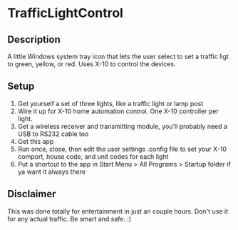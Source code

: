 # TrafficLightControl 

## Description
A little Windows system tray icon that lets the user select to set a traffic ligt to green, yellow, or red.  Uses X-10 to control the devices.

## Setup
1. Get yourself a set of three lights, like a traffic light or lamp post
2. Wire it up for X-10 home automation control.  One X-10 controller per light.
3. Get a wireless receiver and transmitting module, you'll probably need a USB to RS232 cable too
3. Get this app
4. Run once, close, then edit the user settings .config file to set your X-10 comport, house code, and unit codes for each light
5. Put a shortcut to the app in Start Menu > All Programs > Startup folder if ya want it always there

## Disclaimer
This was done totally for entertainment in just an couple hours.  Don't use it for any actual traffic.  Be smart and safe. :)